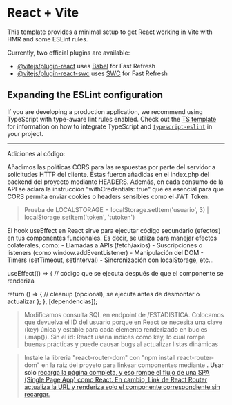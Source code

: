 # React + Vite

This template provides a minimal setup to get React working in Vite with HMR and some ESLint rules.

Currently, two official plugins are available:

- [@vitejs/plugin-react](https://github.com/vitejs/vite-plugin-react/blob/main/packages/plugin-react) uses [Babel](https://babeljs.io/) for Fast Refresh
- [@vitejs/plugin-react-swc](https://github.com/vitejs/vite-plugin-react/blob/main/packages/plugin-react-swc) uses [SWC](https://swc.rs/) for Fast Refresh

## Expanding the ESLint configuration

If you are developing a production application, we recommend using TypeScript with type-aware lint rules enabled. Check out the [TS template](https://github.com/vitejs/vite/tree/main/packages/create-vite/template-react-ts) for information on how to integrate TypeScript and [`typescript-eslint`](https://typescript-eslint.io) in your project.



-----------------------------------------------
Adiciones al código:

Añadimos las políticas CORS para las respuestas por parte del servidor a solicitudes HTTP del cliente. Estas fueron
añadidas en el index.php del backend del proyecto mediante HEADERS. Además, en cada consumo de la API se aclara la
instrucción "withCredentials: true" que es esencial para que CORS permita enviar cookies o headers sensibles como el
JWT Token.

 > Prueba de LOCALSTORAGE = localStorage.setItem('usuario', 3) | localStorage.setItem('token', 'tutoken')

El hook useEffect en React sirve para ejecutar código secundario (efectos) en tus componentes funcionales. Es decir, se utiliza para manejar efectos colaterales, como:
    - Llamadas a APIs (fetch/axios)
    - Suscripciones o listeners (como window.addEventListener)
    - Manipulación del DOM
    - Timers (setTimeout, setInterval)
    - Sincronización con localStorage, etc...

useEffect(() => {
  // código que se ejecuta después de que el componente se renderiza

  return () => {
    // cleanup (opcional), se ejecuta antes de desmontar o actualizar
  };
}, [dependencias]);


> Modificamos consulta SQL en endpoint de /ESTADISTICA. Colocamos que devuelva el ID del usuario porque en React se necesita una clave (key) única y estable para cada elemento renderizado en bucles (.map()).
 > Sin el id: React usaría índices como key, lo cual rompe buenas prácticas y puede causar bugs al actualizar listas dinámicas

> Instale la libreria "react-router-dom" con "npm install react-router-dom" en la raíz del proyeto para linkear componentes mediante <a Link to...>.
 > Usar solo <a href=""> recarga la página completa, y eso rompe el flujo de una SPA (Single Page App) como React. En cambio, Link de React Router actualiza la URL y renderiza solo el componente correspondiente sin recargar.